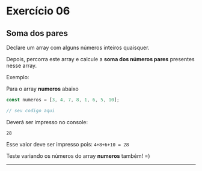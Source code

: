 
# Exercício 06

## Soma dos pares

Declare um array com alguns números inteiros quaisquer.

Depois, percorra este array e calcule a **soma dos números pares** presentes nesse array.

Exemplo:

Para o array **numeros** abaixo

```javascript
const numeros = [3, 4, 7, 8, 1, 6, 5, 10];

// seu codigo aqui
```

Deverá ser impresso no console:

```
28
```

Esse valor deve ser impresso pois: `4+8+6+10 = 28`

Teste variando os números do array **numeros** também! =)

---

